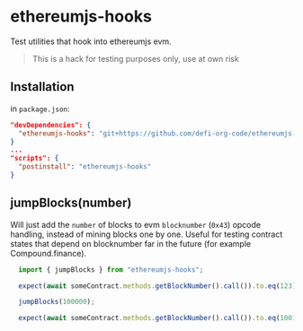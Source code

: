 # ethereumjs-hooks
Test utilities that hook into ethereumjs evm.

> This is a hack for testing purposes only, use at own risk

## Installation
in `package.json`:
```json
"devDependencies": {
  "ethereumjs-hooks": "git+https://github.com/defi-org-code/ethereumjs-hooks.git"
}
...
"scripts": {
  "postinstall": "ethereumjs-hooks" 
}
```

## jumpBlocks(number)
Will just add the `number` of blocks to evm `blocknumber` (`0x43`) opcode handling,
instead of mining blocks one by one.
Useful for testing contract states that depend on blocknumber far in the future (for example Compound.finance).

```javascript
  import { jumpBlocks } from "ethereumjs-hooks";

  expect(await someContract.methods.getBlockNumber().call()).to.eq(123);

  jumpBlocks(100000);

  expect(await someContract.methods.getBlockNumber().call()).to.eq(100123);
```
